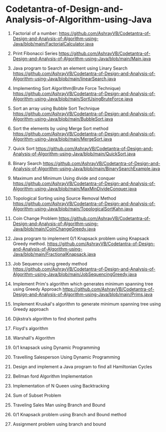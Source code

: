 # Codetantra-of-Design-and-Analysis-of-Algorithm-using-Java

1. Factorial of a number:
https://github.com/AshrayVB/Codetantra-of-Design-and-Analysis-of-Algorithm-using-Java/blob/main/FactorialCalculator.java

2. Print Fibonacci Series
https://github.com/AshrayVB/Codetantra-of-Design-and-Analysis-of-Algorithm-using-Java/blob/main/Main.java

3. Java program to Search an element using Linary Search
https://github.com/AshrayVB/Codetantra-of-Design-and-Analysis-of-Algorithm-using-Java/blob/main/linearSearch.java

4. Implementing Sort Algorithm(Brute Force Technique)
https://github.com/AshrayVB/Codetantra-of-Design-and-Analysis-of-Algorithm-using-Java/blob/main/SortUsingBruteForce.java

5. Sort an array using Bubble Sort Technique
https://github.com/AshrayVB/Codetantra-of-Design-and-Analysis-of-Algorithm-using-Java/blob/main/BubbleSort.java

6. Sort the elements by using Merge Sort method
https://github.com/AshrayVB/Codetantra-of-Design-and-Analysis-of-Algorithm-using-Java/blob/main/MergeSort.java

7. Quick Sort
https://github.com/AshrayVB/Codetantra-of-Design-and-Analysis-of-Algorithm-using-Java/blob/main/QuickSort.java

8. Binary Search
https://github.com/AshrayVB/Codetantra-of-Design-and-Analysis-of-Algorithm-using-Java/blob/main/BinarySearchExample.java

9. Maximum and Minimum Using divide and conquer
https://github.com/AshrayVB/Codetantra-of-Design-and-Analysis-of-Algorithm-using-Java/blob/main/MaxMinDivideConquer.java

10. Topological Sorting using Source Removal Method
https://github.com/AshrayVB/Codetantra-of-Design-and-Analysis-of-Algorithm-using-Java/blob/main/TopologicalSortKahn.java

11. Coin Change Problem
https://github.com/AshrayVB/Codetantra-of-Design-and-Analysis-of-Algorithm-using-Java/blob/main/CoinChangeGreedy.java

12. Java program to implement 0/1 Knapsack problem using Knapsack Greedy method.
https://github.com/AshrayVB/Codetantra-of-Design-and-Analysis-of-Algorithm-using-Java/blob/main/FractionalKnapsack.java

13. Job Sequence using greedy method
https://github.com/AshrayVB/Codetantra-of-Design-and-Analysis-of-Algorithm-using-Java/blob/main/JobSequencingGreedy.java

14. Implement Prim's algorithm which generates minimum spanning tree using Greedy Approach
https://github.com/AshrayVB/Codetantra-of-Design-and-Analysis-of-Algorithm-using-Java/blob/main/Prims.java

16. Implement Kruskal's algorithm to generate minimum spanning tree using Greedy approach

17. Dijkstra’s algorithm to find shortest paths

18. Floyd's algorithm

19. Warshall's Algorithm

20. 0/1 knapsack using Dynamic Programming

21. Travelling Salesperson Using Dynamic Programming

22. Design and implement a Java program to find all Hamiltonian Cycles

23. Bellman ford Algorithm Implementation

24. Implementation of N Queen using Backtracking

25. Sum of Subset Problem

26. Traveling Sales Man using Branch and Bound

27. 0/1 Knapsack problem using Branch and Bound method

28. Assignment problem using branch and bound

